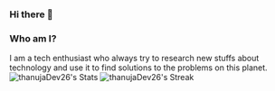 ### Hi there 👋
### Who am I?

I am a tech enthusiast who always try to research new stuffs about technology and use it to find solutions to the problems on this planet.
![thanujaDev26's Stats](https://github-readme-stats.vercel.app/api?username=thanujaDev26&theme=gruvbox&show_icons=true&hide_border=true&count_private=true)
![thanujaDev26's Streak](https://github-readme-streak-stats.herokuapp.com/?user=thanujaDev26&theme=gruvbox&hide_border=true)
